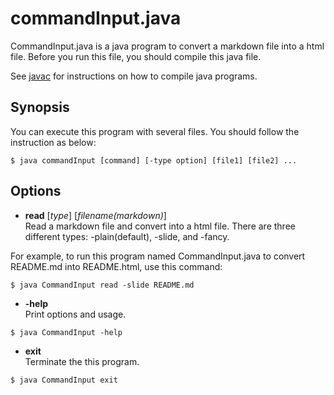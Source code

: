 # commandInput.java
CommandInput.java is a java program to convert a markdown file into a html file.
Before you run this file, you should compile this java file.

See [javac](https://www.cis.upenn.edu/~bcpierce/courses/629/jdkdocs/tooldocs/win32/javac.html) for instructions on how to compile java programs.


## Synopsis
You can execute this program with several files. You should follow the instruction as below:
```
$ java commandInput [command] [-type option] [file1] [file2] ...
```


## Options
* **read** [_type_] [_filename(markdown)_]   
Read a markdown file and convert into a html file. There are three different types: -plain(default), -slide, and -fancy.

For example, to run this program named CommandInput.java to convert README.md into README.html, use this command:
```
$ java CommandInput read -slide README.md 
```

* **-help**  
Print options and usage.
```
$ java CommandInput -help
```

* **exit**  
Terminate the this program.
```
$ java CommandInput exit
```

